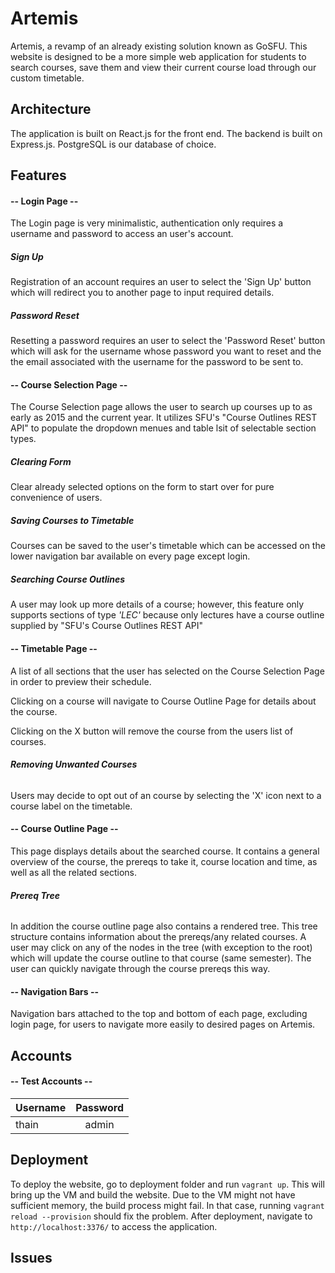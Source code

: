 # Artemis

Artemis, a revamp of an already existing solution known as GoSFU. This website is designed to be a more simple web application for students to search courses, 
save them and view their current course load through our custom timetable.

## Architecture

The application is built on React.js for the front end. The backend is built on Express.js. PostgreSQL is our database of choice.

## Features

#### -- Login Page --

The Login page is very minimalistic, authentication only requires a username and password to access an user's account.

##### **Sign Up**

Registration of an account requires an user to select the 'Sign Up' button which will redirect you to another page to input required details. 

##### **Password Reset**

Resetting a password requires an user to select the 'Password Reset' button which will ask for the username whose password you want to reset
and the the email associated with the username for the password to be sent to.

####  -- Course Selection Page --

The Course Selection page allows the user to search up courses up to as early as 2015 and the current year. It utilizes SFU's "Course Outlines REST API"
to populate the dropdown menues and table lsit of selectable section types. 

##### **Clearing Form** 

Clear already selected options on the form to start over for pure convenience of users.

##### **Saving Courses to Timetable**

Courses can be saved to the user's timetable which can be accessed on the lower navigation bar available on every page except login.

##### **Searching Course Outlines**

A user may look up more details of a course; however, this feature only supports sections of type *'LEC'* because only lectures have a course outline supplied
by "SFU's Course Outlines REST API"

####  -- Timetable Page -- 

A list of all sections that the user has selected on the Course Selection Page in order to preview their schedule.

Clicking on a course will navigate to Course Outline Page for details about the course.

Clicking on the X button will remove the course from the users list of courses.

###### **Removing Unwanted Courses**

Users may decide to opt out of an course by selecting the 'X' icon next to a course label on the timetable.

####  -- Course Outline Page -- 

This page displays details about the searched course. It contains a general overview of the course, the prereqs to take it, course location and time, 
as well as all the related sections.

###### **Prereq Tree**
In addition the course outline page also contains a rendered tree. This tree structure contains information about the prereqs/any related courses. A user may click on any of the
nodes in the tree (with exception to the root) which will update the course outline to that course (same semester). The user can quickly navigate through the course prereqs this way.

####  -- Navigation Bars -- 

Navigation bars attached to the top and bottom of each page, excluding login page, for users to navigate more easily to desired pages on Artemis.

## Accounts

####  -- Test Accounts --

| Username        | Password    |
| ------------- |:-------------:| 
| thain    | admin | 

## Deployment

To deploy the website, go to deployment folder and run `vagrant up`. This will bring up the VM and build the website. 
Due to the VM might not have sufficient memory, the build process might fail. In that case, running `vagrant reload --provision` should fix the problem.
After deployment, navigate to `http://localhost:3376/` to access the application.

## Issues
